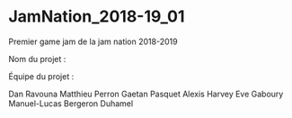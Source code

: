 # JamNation_2018-19_01
Premier game jam de la jam nation 2018-2019

Nom du projet : 

Équipe du projet : 

Dan Ravouna
Matthieu Perron
Gaetan Pasquet
Alexis Harvey
Eve Gaboury
Manuel-Lucas Bergeron Duhamel
